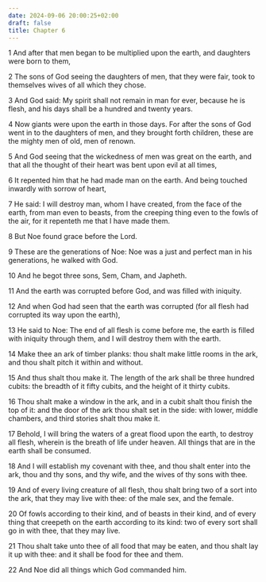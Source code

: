 ```yaml
---
date: 2024-09-06 20:00:25+02:00
draft: false
title: Chapter 6
---
```




1 And after that men began to be multiplied upon the earth, and daughters were born to them,

2 The sons of God seeing the daughters of men, that they were fair, took to themselves wives of all which they chose.

3 And God said: My spirit shall not remain in man for ever, because he is flesh, and his days shall be a hundred and twenty years.

4 Now giants were upon the earth in those days. For after the sons of God went in to the daughters of men, and they brought forth children, these are the mighty men of old, men of renown.

5 And God seeing that the wickedness of men was great on the earth, and that all the thought of their heart was bent upon evil at all times,

6 It repented him that he had made man on the earth. And being touched inwardly with sorrow of heart,

7 He said: I will destroy man, whom I have created, from the face of the earth, from man even to beasts, from the creeping thing even to the fowls of the air, for it repenteth me that I have made them.

8 But Noe found grace before the Lord.

9 These are the generations of Noe: Noe was a just and perfect man in his generations, he walked with God.

10 And he begot three sons, Sem, Cham, and Japheth.

11 And the earth was corrupted before God, and was filled with iniquity.

12 And when God had seen that the earth was corrupted (for all flesh had corrupted its way upon the earth),

13 He said to Noe: The end of all flesh is come before me, the earth is filled with iniquity through them, and I will destroy them with the earth.

14 Make thee an ark of timber planks: thou shalt make little rooms in the ark, and thou shalt pitch it within and without.

15 And thus shalt thou make it. The length of the ark shall be three hundred cubits: the breadth of it fifty cubits, and the height of it thirty cubits.

16 Thou shalt make a window in the ark, and in a cubit shalt thou finish the top of it: and the door of the ark thou shalt set in the side: with lower, middle chambers, and third stories shalt thou make it.

17 Behold, I will bring the waters of a great flood upon the earth, to destroy all flesh, wherein is the breath of life under heaven. All things that are in the earth shall be consumed.

18 And I will establish my covenant with thee, and thou shalt enter into the ark, thou and thy sons, and thy wife, and the wives of thy sons with thee.

19 And of every living creature of all flesh, thou shalt bring two of a sort into the ark, that they may live with thee: of the male sex, and the female.

20 Of fowls according to their kind, and of beasts in their kind, and of every thing that creepeth on the earth according to its kind: two of every sort shall go in with thee, that they may live.

21 Thou shalt take unto thee of all food that may be eaten, and thou shalt lay it up with thee: and it shall be food for thee and them.

22 And Noe did all things which God commanded him.

